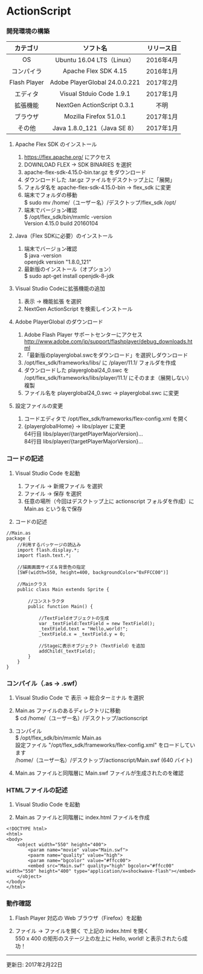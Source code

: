 # ActionScript

### 開発環境の構築

|カテゴリ|ソフト名|リリース日|
|:--:|:--:|:--:|
|OS|Ubuntu 16.04 LTS（Linux）|2016年4月|
|コンパイラ|Apache Flex SDK 4.15|2016年1月|
|Flash Player|Adobe PlayerGlobal 24.0.0.221|2017年2月|
|エディタ|Visual Stduio Code 1.9.1|2017年1月|
|拡張機能|NextGen ActionScript 0.3.1|不明|
|ブラウザ|Mozilla Firefox 51.0.1|2017年1月|
|その他|Java 1.8.0_121（Java SE 8）|2017年1月|

1. Apache Flex SDK のインストール  
    1. https://flex.apache.org/ にアクセス
    1. DOWNLOAD FLEX → SDK BINARIES を選択
    1. apache-flex-sdk-4.15.0-bin.tar.gz をダウンロード
    1. ダウンロードした .tar.gz ファイルをデスクトップ上に「展開」
    1. フォルダ名を apache-flex-sdk-4.15.0-bin → flex_sdk に変更
    1. 端末でフォルダの移動  
    $ sudo mv /home/（ユーザー名）/デスクトップ/flex_sdk /opt/
    1. 端末でバージョン確認  
    $ /opt/flex_sdk/bin/mxmlc -version  
    Version 4.15.0 build 20160104

1. Java（Flex SDKに必要）のインストール
    1. 端末でバージョン確認  
    $ java -version  
    openjdk version "1.8.0_121"
    1. 最新版のインストール（オプション）  
    $ sudo apt-get install openjdk-8-jdk

1. Visual Studio Codeに拡張機能の追加
    1. 表示 → 機能拡張 を選択
    1. NextGen ActionScript を検索しインストール

1. Adobe PlayerGlobal のダウンロード
    1. Adobe Flash Player サポートセンターにアクセス  
    http://www.adobe.com/jp/support/flashplayer/debug_downloads.html
    1. 「最新版のplayerglobal.swcをダウンロード」を選択しダウンロード
    1. /opt/flex_sdk/frameworks/libs/ に /player/11.1/ フォルダを作成
    1. ダウンロードした playerglobal24_0.swc を /opt/flex_sdk/frameworks/libs/player/11.1/ にそのまま（展開しない）複製
    1. ファイル名を playerglobal24_0.swc → playerglobal.swc に変更

1. 設定ファイルの変更
    1. コードエディタで /opt/flex_sdk/frameworks/flex-config.xml を開く
    1. {playerglobalHome} → libs/player に変更  
    64行目 <path-element>libs/player/{targetPlayerMajorVersion}...  
    84行目 <path-element>libs/player/{targetPlayerMajorVersion}...  



### コードの記述

1. Visual Studio Code を起動
    1. ファイル → 新規ファイル を選択
    1. ファイル → 保存 を選択
    1. 任意の場所（今回はデスクトップ上に actionscript フォルダを作成）に Main.as という名で保存

1. コードの記述
```
//Main.as
package {
    //利用するパッケージの読込み
    import flash.display.*;
    import flash.text.*;

    //描画画面サイズ＆背景色の指定
    [SWF(width=550, height=400, backgroundColor="0xFFCC00")]

    //Mainクラス
    public class Main extends Sprite {

        //コンストラクタ
        public function Main() {

            //TextFieldオブジェクトの生成
            var _textField:TextField = new TextField();
            _textField.text = "Hello,world!";
            _textField.x = _textField.y = 0;

            //Stageに表示オブジェクト（TextField）を追加
            addChild(_textField);
        }
    }
}
```

### コンパイル（.as → .swf）

1. Visual Studio Code で 表示 → 総合ターミナル を選択

1. Main.as ファイルのあるディレクトリに移動  
$ cd /home/（ユーザー名）/デスクトップ/actionscript

1. コンパイル  
$ /opt/flex_sdk/bin/mxmlc Main.as  
設定ファイル "/opt/flex_sdk/frameworks/flex-config.xml" をロードしています  
/home/（ユーザー名）/デスクトップ/actionscript/Main.swf (640 バイト)

1. Main.as ファイルと同階層に Main.swf ファイルが生成されたのを確認

### HTMLファイルの記述

1. Visual Studio Code を起動

1. Main.as ファイルと同階層に index.html ファイルを作成

```
<!DOCTYPE html>
<html>
<body>
    <object width="550" height="400">
        <param name="movie" value="Main.swf">
        <paarm name="quality" value="high">
        <param name="bgcolor" value="#ffcc00">
        <embed src="Main.swf" quality="high" bgcolor="#ffcc00" width="550" height="400" type="application/x=shockwave-flash"></embed>
    </object>
</body>
</html>
```

### 動作確認

1. Flash Player 対応の Web ブラウザ（Firefox）を起動

1. ファイル → ファイルを開く で上記の index.html を開く  
550 x 400 の矩形のステージ上の左上に Hello, world! と表示されたら成功！

***
更新日: 2017年2月22日